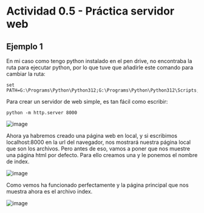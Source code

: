 # Actividad 0.5 - Práctica servidor web

## Ejemplo 1

En mi caso como tengo python instalado en el pen drive, no encontraba la ruta para ejecutar python, por lo que tuve que añadirle este comando para cambiar la ruta: 
````
set PATH=G:\Programs\Python\Python312;G:\Programs\Python\Python312\Scripts;%PATH%
````
Para crear un servidor de web simple, es tan fácil como escribir: 
````phyton
python -m http.server 8000
````

![image](https://github.com/user-attachments/assets/bf294fa4-6a47-4984-a4e8-5450d72a02fa)


Ahora ya habremos creado una página web en local, y si escribimos localhost:8000 en la url del navegador, nos mostrará nuestra página local que son los archivos. Pero antes de eso, vamos a poner que nos muestre una página html por defecto. Para ello creamos una y le ponemos el nombre de index.

![image](https://github.com/user-attachments/assets/54a8c138-f3da-4d40-b1f6-d3e1ee39ff7c)


Como vemos ha funcionado perfectamente y la página principal que nos muestra ahora es el archivo index.

![image](https://github.com/user-attachments/assets/5298170f-98aa-4bda-b7a6-f24017c02113)


